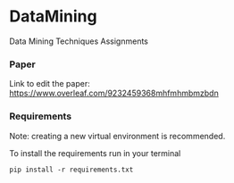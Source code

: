 # DataMining
Data Mining Techniques Assignments

### Paper

Link to edit the paper: https://www.overleaf.com/9232459368mhfmhmbmzbdn

### Requirements
Note: creating a new virtual environment is recommended.

To install the requirements run in your terminal

```
pip install -r requirements.txt 
```
